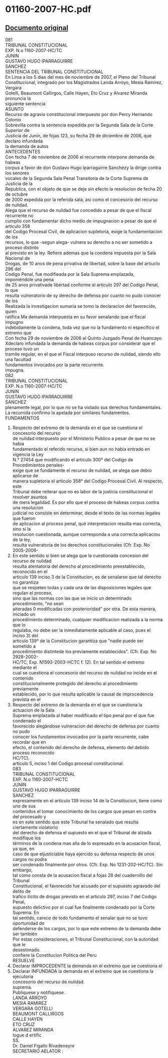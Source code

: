 
01160-2007-HC.pdf
=================
  
[Documento original](https://tc.gob.pe/jurisprudencia/2008/01160-2007-HC.pdf)  
---  
081  
TRIBUNAL CONSTITUCIONAL  
EXP. N.o 1160-2007-HC/TC  
JUNIN  
GUSTAVO HUGO IPARRAGUIRRE  
SANCHEZ  
SENTENCIA DEL TRIBUNAL CONSTITUCIONAL  
En Lima a los 5 dias del mes de noviembre de 2007, el Pleno del Tribunal  
Constitucional, integrado por los Magistrados Landa Arroyo, Mesia Ramirez, Vergara  
Gotelli, Beaumont Callirgos, Calle Hayen, Eto Cruz y Alvarez Miranda pronuncia la  
siguiente sentencia  
ASUNTO  
Recurso de agravio constitucional interpuesto por don Percy Hernando Colonio  
Sobrevilla contra la sentencia expedida por la Segunda Sala de la Corte Superior de  
Justicia de Junin, de fojas 123, su fecha 29 de diciembre de 2006, que declaro infundada  
la demanda de autos  
ANTECEDENTES  
Con fecha 7 de noviembre de 2006 el recurrente interpone demanda de habeas  
corpus a favor de don Gustavo Hugo Iparraguirre Sanchezy la dirige contra los senores  
vocales de la Segunda Sala Penal Transitoria de la Corte Suprema de Justicia de la  
Republica, con el objeto de que se deje sin efecto la resolucion de fecha 20 de octubre  
de 2000 expedida por la referida sala, asi como el concesorio del recurso de nulidad.  
Alega que el recurso de nulidad fue concedido a pesar de que el fiscal recurrente no  
cumplio con fundamentar dicho medio de impugnacion a pesar de que el articulo 358  
del Codigo Procesal Civil, de aplicacion supletoria, exige la fundamentacion de los  
recursos, lo que -segun alega- vulnera su derecho a no ser sometido a proceso distinto  
al previsto en la ley. Refiere ademas que la condena impuesta por la Sala Nacional de  
Drogas, de 10 anos de pena privativa de libertad, sobre la base del artiuclo 296 del  
Codigo Penal, fue modifieada por la Sala Suprema emplazada, imponiéndole una pena  
de 25 anos privativade libértad conforme al articulo 297 del Codigo Penal, lo que  
resulta vulneratorio de sy derecho de defensa por cuanto no pudo conocer de los  
Realizada la investigacion sumaria se tomo la declaracion del favorecido, quien  
ratifica Ma demanda interpuesta en su favor senalando que el fiscal impugno  
indebidamente la condena, toda vez que no la fundamento ni especifico el extremo que  
Con fecha 29 de noviembre de 2006 el Quinto Juzgado Penal de Huancayo  
Xdeclaro infundada la demanda de habeas corpus por considerar que el proceso tuvo un  
tramite regular, en el que el Fiscal interpuso recurso de nulidad, siendo ello una facultad  
fundamentos invocados por la parte recurrente.  
impugna.  
082  
TRIBUNAL CONSTITUCIONAL  
EXP. N.o 1160-2007-HC/TC  
JUNIN  
GUSTAVO HUGO IPARRAGUIRRE  
SANCHEZ  
plenamente legal, por lo que no se ha violado sus derechos fundamentales.  
La recurrida confirmo la apelada por similares fundamentos.  
FUNDAMENTOS  
1. Respecto del extremo de la demanda en el que se cuestiona el concesorio del recurso  
de nulidad interpuesto por el Ministerio Publico a pesar de que no se habia  
fundamentado el referido recurso, si bien aun no habia entrado en vigencia la Ley  
N.° 27454 que modificando el articulo 300° del Codigo de Procedimientos penales-  
exige que se fundamente el recurso de nulidad, se alega que debio aplicarse de  
manera supletoria el articulo 358° del Codigo Procesal Civil. Al respecto, este  
Tribunal debe reiterar que no es labor de la justicia constitucional el resolver asuntos  
de mera legalidad. Es por ello que el proceso de habeas corpus contra una resolucion  
judicial no consiste en determinar, desde el texto de las normas legales que fueron  
de aplicacion al proceso penal, qué interpretacion resulta mas correcta, sino si la  
resolucion cuestionada, aunque corresponda a una correcta aplicaciou de la ley,  
resulta vulneratoria de los derechos constitucionales (Cfr. Exp. No 2005-2006-  
2. En este sentido si bien se alega que la cuestionada concesion del recurso de nulidad  
resulta atentatoria del derecho al procedimiento preestablecido, reconocido en el  
articulo 139 inciso 3 de la Constitucion, es de senalarse que tal derecho no garantiza  
que se respeten todas y cada una de las disposiciones legales que regulan el proceso,  
sino que las normas con las que se inicio un determinado procedimiento, "no sean  
alteradas 0 modificadas con posterioridad" por otra. De esta manera, iniciado un  
procedimiento determinado, cualquier modificacion realizada a la norma que lo  
regulaba, no debe ser la inmediatamente aplicable al caso, pues el inciso 3) del  
articulo 139° de la Constitucion garantiza que "nadie puede ser sometido a  
procedimiento distintede los previamente establecidos". (Cfr. Exp. No 2928-2002-  
HC/TC, Exp. N1593-2003-HCTC f. 12). En tal sentido el extremo mediante el  
cual se cuestiona el concesorio del recurso de nulidad no incide en el contenido  
constitucionalmente protegido del derecho al procedimiento previamente  
establecido, por lo que resulta aplicable la causal de improcedencia prevista en el  
3. Respecto del extremo de la demanda en el que se cuestiona la actuacion de la Sala  
Suprema emplazada al haber modificado el tipo penal por el que fue condenado el  
favorecido alegândose vulneracion del derecho de defensa por cuanto no pudo  
conocer los fundamentos invocados por la parte recurrente, cabe recordar que en  
efecto, el contenido del derecho de defensa, elemento del debido proceso reconocido  
HC/TC).  
articulo 5, inciso 1 del Codigo procesal constitucional.  
083  
TRIBUNAL CONSTITUCIONAL  
EXP. N.o 1160-2007-HCTC  
JUNIN  
GUSTAVO HUGO IPARRAGUIRRE  
SANCHEZ  
expresamente en el articulo 139 inciso 14 de la Constitucion, tiene como uno de sus  
contenidos el tomar conocimiento de los cargos que pesan en contra del procesado y  
es en este sentido que este Tribunal ha senalado que resulta ciertamente violatorio  
del derecho de defensa el supuesto en el que el Tribunal de alzada modifique los  
términos de la condena mas alla de lo expresado en la acusacion fiscal, ya que, en  
caso de que eljusticiable haya ejercido su defensa respecto de unos cargos no podra  
ser condenado finalmente por otros. (Cfr. Exp. No 1231-202-HC/TC). Sin embargo,  
tal como consta de la acusacion fiscal a fojas 28 del cuadernillo del Tribunal  
Constitucional, el favorecido fue acusado por el supuesto agravado del delito de  
trafico ilicito de drogas previsto en el articulo 297, inciso 7 del Codigo Penal,  
supuesto delictivo por el cual fue finalmente condenado por la Corte Suprema. En  
tal sentido, carece de todo fundamento el senalar que no se tuvo oportunidad de  
defenderse de los cargos, por lo que este extremo de la demanda debe ser también  
Por estas consideraciones, el Tribunal Constitucional, con la autoridad que le  
desestimado.  
confiere la Constitucion Politica del Peru  
RESUELVE  
1. Declarar IMPROCEDENTE la demanda en el extremo que se cuestiona el  
2. Declarar INFUNDADA la demanda en el extremo que se cuestiona la ejecutoria  
concesorio del recurso de nulidad.  
suprema.  
Publiquese y notifiquese.  
LANDA ARROYO  
MESIA RAMIREZ  
VERGARA GOTELLI  
BEAUMONT CALLIRGOS  
CALLE HAYEN  
ETO CRUZ  
ALVAREZ MIRANDA  
logue d ertific  
SS.  
Dr. Daniel Figallo Rivadeneyre  
SECRETARIO AELATOR :